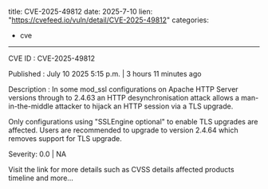  
title: CVE-2025-49812
date: 2025-7-10
lien: "https://cvefeed.io/vuln/detail/CVE-2025-49812"
categories:
  - cve
---

CVE ID : CVE-2025-49812

Published :  July 10
2025
5:15 p.m. | 3 hours
11 minutes ago

Description : In some mod_ssl configurations on Apache HTTP Server versions through to 2.4.63
an HTTP desynchronisation attack allows a man-in-the-middle attacker to hijack an HTTP session via a TLS upgrade.

Only configurations using "SSLEngine optional" to enable TLS upgrades are affected. Users are recommended to upgrade to version 2.4.64
which removes support for TLS upgrade.

Severity: 0.0 | NA

Visit the link for more details
such as CVSS details
affected products
timeline
and more...
